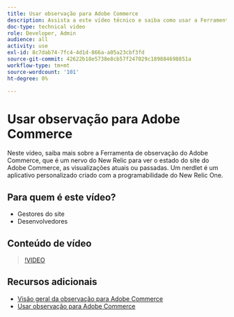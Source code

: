 ```yaml
---
title: Usar observação para Adobe Commerce
description: Assista a este vídeo técnico e saiba como usar a Ferramenta de observação para Adobe Commerce.
doc-type: technical video
role: Developer, Admin
audience: all
activity: use
exl-id: 8c7dab74-7fc4-4d1d-866a-a05a23cbf3fd
source-git-commit: 42622b18e5738e8cb57f247029c189884698851a
workflow-type: tm+mt
source-wordcount: '101'
ht-degree: 0%

---
```


# Usar observação para Adobe Commerce

Neste vídeo, saiba mais sobre a Ferramenta de observação do Adobe Commerce, que é um nervo do New Relic para ver o estado do site do Adobe Commerce, as visualizações atuais ou passadas. Um nerdlet é um aplicativo personalizado criado com a programabilidade do New Relic One.

## Para quem é este vídeo?

- Gestores do site
- Desenvolvedores

## Conteúdo de vídeo

>[!VIDEO](https://video.tv.adobe.com/v/344444?quality=12&learn=on)

## Recursos adicionais

- [Visão geral da observação para Adobe Commerce](https://support.magento.com/hc/en-us/articles/4406549696781)
- [Usar observação para Adobe Commerce](https://support.magento.com/hc/en-us/articles/4402379845901-Use-Observation-for-Adobe-Commerce)
